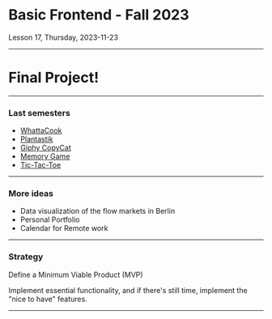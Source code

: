 <!-- .slide: id="lesson17" -->

# Basic Frontend - Fall 2023

Lesson 17, Thursday, 2023-11-23

---

# Final Project!

---

### Last semesters

* [WhattaCook](https://github.com/katamatata/katamatata.github.io)
* [Plantastik](https://github.com/annamariaratajczak/plantastick)
* [Giphy CopyCat](https://github.com/ami-onodera/giphy)
* [Memory Game](https://github.com/TainaraCris1/Project_Memory_Game)
* [Tic-Tac-Toe](https://github.com/Amani-Maklad/Tic-Tac-Toe)

---

### More ideas

* Data visualization of the flow markets in Berlin
* Personal Portfolio
* Calendar for Remote work

---

### Strategy

Define a Minimum Viable Product (MVP)

Implement essential functionality, and if there's still time, implement the "nice to have" features.

---


